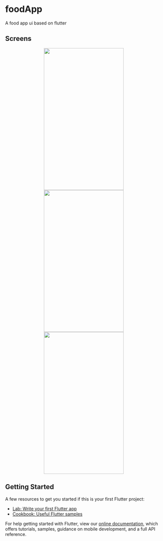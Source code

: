 # foodApp

A food app ui based on flutter

## Screens

<p align="center">
  <img src="screns/1.png" width="256" height="455">
  <img src="screens/2.png" width="256" height="455">
  <img src="screens/3.png" width="256" height="455">
</p>

## Getting Started

A few resources to get you started if this is your first Flutter project:

- [Lab: Write your first Flutter app](https://flutter.dev/docs/get-started/codelab)
- [Cookbook: Useful Flutter samples](https://flutter.dev/docs/cookbook)

For help getting started with Flutter, view our
[online documentation](https://flutter.dev/docs), which offers tutorials,
samples, guidance on mobile development, and a full API reference.
